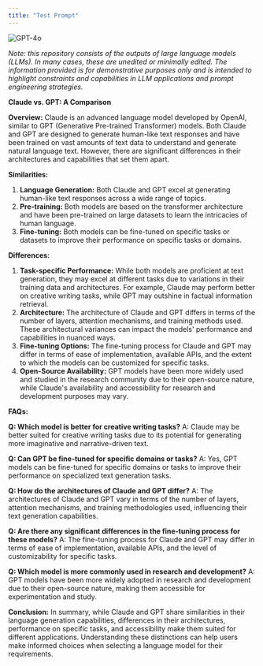 ```yaml
---
title: "Test Prompt"
---
```

![GPT-4o](https://img.shields.io/badge/GPT--4o-3333FF?style=for-the-badge&logo=openai&logoColor=white)



*Note: this repository consists of the outputs of large language models (LLMs). In many cases, these are unedited or minimally edited. The information provided is for demonstrative purposes only and is intended to highlight constraints and capabilities in LLM applications and prompt engineering strategies.*


**Claude vs. GPT: A Comparison**

**Overview:**
Claude is an advanced language model developed by OpenAI, similar to GPT (Generative Pre-trained Transformer) models. Both Claude and GPT are designed to generate human-like text responses and have been trained on vast amounts of text data to understand and generate natural language text. However, there are significant differences in their architectures and capabilities that set them apart.

**Similarities:**
1. **Language Generation:** Both Claude and GPT excel at generating human-like text responses across a wide range of topics.
2. **Pre-training:** Both models are based on the transformer architecture and have been pre-trained on large datasets to learn the intricacies of human language.
3. **Fine-tuning:** Both models can be fine-tuned on specific tasks or datasets to improve their performance on specific tasks or domains.

**Differences:**
1. **Task-specific Performance:** While both models are proficient at text generation, they may excel at different tasks due to variations in their training data and architectures. For example, Claude may perform better on creative writing tasks, while GPT may outshine in factual information retrieval.
2. **Architecture:** The architecture of Claude and GPT differs in terms of the number of layers, attention mechanisms, and training methods used. These architectural variances can impact the models' performance and capabilities in nuanced ways.
3. **Fine-tuning Options:** The fine-tuning process for Claude and GPT may differ in terms of ease of implementation, available APIs, and the extent to which the models can be customized for specific tasks.
4. **Open-Source Availability:** GPT models have been more widely used and studied in the research community due to their open-source nature, while Claude's availability and accessibility for research and development purposes may vary.

**FAQs:**

**Q: Which model is better for creative writing tasks?**
A: Claude may be better suited for creative writing tasks due to its potential for generating more imaginative and narrative-driven text.

**Q: Can GPT be fine-tuned for specific domains or tasks?**
A: Yes, GPT models can be fine-tuned for specific domains or tasks to improve their performance on specialized text generation tasks.

**Q: How do the architectures of Claude and GPT differ?**
A: The architectures of Claude and GPT vary in terms of the number of layers, attention mechanisms, and training methodologies used, influencing their text generation capabilities.

**Q: Are there any significant differences in the fine-tuning process for these models?**
A: The fine-tuning process for Claude and GPT may differ in terms of ease of implementation, available APIs, and the level of customizability for specific tasks.

**Q: Which model is more commonly used in research and development?**
A: GPT models have been more widely adopted in research and development due to their open-source nature, making them accessible for experimentation and study.

**Conclusion:**
In summary, while Claude and GPT share similarities in their language generation capabilities, differences in their architectures, performance on specific tasks, and accessibility make them suited for different applications. Understanding these distinctions can help users make informed choices when selecting a language model for their requirements.